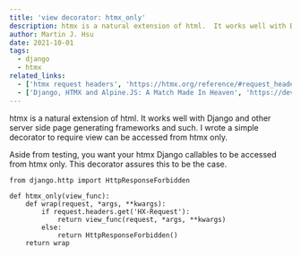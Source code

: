 ```yaml
---
title: 'view decorator: htmx_only'
description: htmx is a natural extension of html.  It works well with Django and other server side page generating frameworks and such.  I wrote a simple decorator to require view can be accessed from htmx only.
author: Martin J. Hsu
date: 2021-10-01
tags:
  - django
  - htmx
related_links:
  - ['htmx request headers', 'https://htmx.org/reference/#request_headers', '</>']
  - ['Django, HTMX and Alpine.JS: A Match Made In Heaven', 'https://dev.to/nicholas_moen/what-i-learned-while-using-django-with-htmx-and-alpine-js-24jg', null]
---
```

htmx is a natural extension of html.  It works well with Django and other server side page generating frameworks and such.  I wrote a simple decorator to require view can be accessed from htmx only.

Aside from testing, you want your htmx Django callables to be accessed from htmx only.  This decorator assures this to be the case.
```
from django.http import HttpResponseForbidden

def htmx_only(view_func):
    def wrap(request, *args, **kwargs):
        if request.headers.get('HX-Request'):
            return view_func(request, *args, **kwargs)
        else:
            return HttpResponseForbidden()
    return wrap
```
